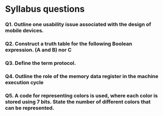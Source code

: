 # Syllabus questions
### Q1. Outline one usability issue associated with the design of mobile devices.
### Q2. Construct a truth table for the following Boolean expression. (A and B) nor C
### Q3. Define the term protocol.
### Q4. Outline the role of the memory data register in the machine execution cycle
### Q5. A code for representing colors is used, where each color is stored using 7 bits. State the number of different colors that can be represented.

